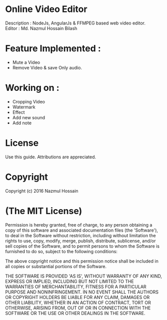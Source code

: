 # Online Video Editor


Description : NodeJs, AngularJs & FFMPEG based web video editor. <br>
Editor : Md. Nazmul Hossain Bilash<br>

# Feature Implemented :
- Mute a Video
- Remove Video & save Only audio.

# Working on :
- Cropping Video
- Watermark
- Effect
- Add new sound
- Add note


# License

 Use this guide. Attributions are appreciated.

# Copyright

Copyright (c) 2016 Nazmul Hossain

# (The MIT License)

Permission is hereby granted, free of charge, to any person obtaining a copy of this software and associated documentation files (the 'Software'), to deal in the Software without restriction, including without limitation the rights to use, copy, modify, merge, publish, distribute, sublicense, and/or sell copies of the Software, and to permit persons to whom the Software is furnished to do so, subject to the following conditions:

The above copyright notice and this permission notice shall be included in all copies or substantial portions of the Software.

THE SOFTWARE IS PROVIDED 'AS IS', WITHOUT WARRANTY OF ANY KIND, EXPRESS OR IMPLIED, INCLUDING BUT NOT LIMITED TO THE WARRANTIES OF MERCHANTABILITY, FITNESS FOR A PARTICULAR PURPOSE AND NONINFRINGEMENT. IN NO EVENT SHALL THE AUTHORS OR COPYRIGHT HOLDERS BE LIABLE FOR ANY CLAIM, DAMAGES OR OTHER LIABILITY, WHETHER IN AN ACTION OF CONTRACT, TORT OR OTHERWISE, ARISING FROM, OUT OF OR IN CONNECTION WITH THE SOFTWARE OR THE USE OR OTHER DEALINGS IN THE SOFTWARE.
